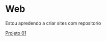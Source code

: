 # Web
 Estou apredendo a criar sites com repositorio

 <a href="https://millexs.github.io/Web/project1/android">Projeto 01</a>

